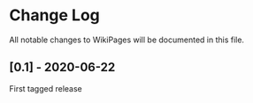 # Change Log

All notable changes to WikiPages will be documented in this file.

## [0.1] - 2020-06-22

First tagged release
